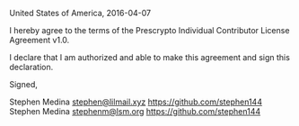 United States of America, 2016-04-07

I hereby agree to the terms of the Prescrypto Individual Contributor License
Agreement v1.0.

I declare that I am authorized and able to make this agreement and sign this
declaration.

Signed,

Stephen Medina stephen@lilmail.xyz https://github.com/stephen144
Stephen Medina stephenm@lsm.org https://github.com/stephen144
